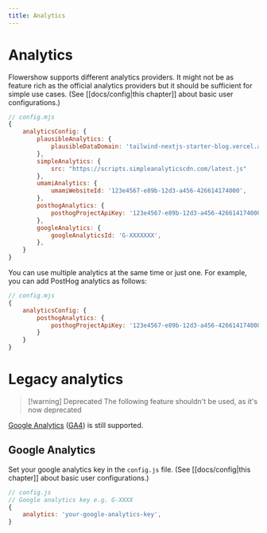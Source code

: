 ```yaml
---
title: Analytics
---
```

# Analytics
Flowershow supports different analytics providers. It might not be as feature rich as the official analytics providers but it should be sufficient for simple use cases.
(See [[docs/config|this chapter]] about basic user configurations.)
```js
// config.mjs
{
	analyticsConfig: {
        plausibleAnalytics: {
            plausibleDataDomain: 'tailwind-nextjs-starter-blog.vercel.app',
        },
        simpleAnalytics: {
            src: "https://scripts.simpleanalyticscdn.com/latest.js"
        },
        umamiAnalytics: {
            umamiWebsiteId: '123e4567-e89b-12d3-a456-426614174000',
        },
        posthogAnalytics: {
            posthogProjectApiKey: '123e4567-e89b-12d3-a456-426614174000',
        },
        googleAnalytics: {
            googleAnalyticsId: 'G-XXXXXXX',
        },
    }
}
```
You can use multiple analytics at the same time or just one. For example, you can add PostHog analytics as follows:
```js
// config.mjs
{
	analyticsConfig: {
        posthogAnalytics: {
            posthogProjectApiKey: '123e4567-e89b-12d3-a456-426614174000',
        }
    }
}
```

# Legacy analytics
> [!warning] Deprecated
> The following feature shouldn't be used, as it's now deprecated

[Google Analytics](https://analytics.google.com/analytics/web/provision/#/provision) ([GA4](https://support.google.com/analytics/answer/10089681?hl=en)) is still supported.

## Google Analytics

Set your google analytics key in the `config.js` file.
(See [[docs/config|this chapter]] about basic user configurations.)

```js
// config.js
// Google analytics key e.g. G-XXXX
{
	analytics: 'your-google-analytics-key',
}
```
